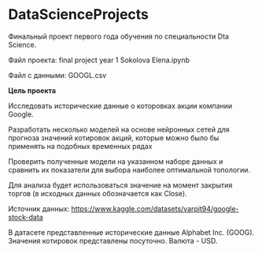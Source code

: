 # DataScienceProjects

Финальный проект первого года обучения по специальности Dta Science.

Файл проекта: 
final project year 1 Sokolova Elena.ipynb


Файл с данными: 
GOOGL.csv


**Цель проекта**

Исследовать исторические данные о которовках акции компании Google.

Разработать несколько моделей на основе нейронных сетей для прогноза значений котировок акций, которые можно было бы применять на подобных временных рядах

Проверить полученные модели на указанном наборе данных и сравнить их показатели для выбора наиболее оптимальной топологии.

Для анализа будет использоваться значение на момент закрытия торгов (в исходных данных обозначается как Close).


Источник данных:
https://www.kaggle.com/datasets/varpit94/google-stock-data

В датасете представленные исторические данные Alphabet Inc. (GOOG). Значения котировок представлены посуточно. Валюта - USD.
